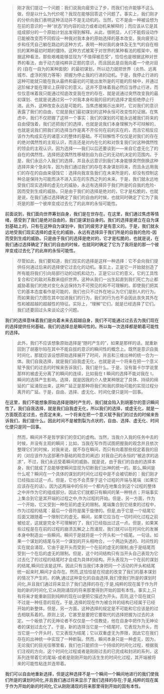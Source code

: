 <blockquote data-pid="ZT5vDxOr">刚才我们提过一个问题：我们说我向疲劳让了步，而我们也许能够不这么做，但是以什么为代价呢？我现在能够回答这个问题了。事实上，我们刚才的分析向我们表明这种活动并不是无动机的。当然，它不是由一种被设想为在前的意识的一种“状态”的内容的动力或者动机来解释的；而应该从它是其组成部分的一个原始计划出发得到解释。从此，很明显，人们不能假设动作已能被改变而不同假设一种我对我本身的原始选择的基本改变。我向疲劳让步和任凭自己躺在路边的这种方式，表明一种对我的身体及无生气的自在相抗的某种最初时期的僵持。这种方式被寓于对世界的某种看法的框架中，根据这种看法，那些艰难能够显现为“不值得被忍受”，恰恰也是根据这种对世界的看法，由于动力是纯粹非正题的意识，而且因此是自我向着一个绝对目的 (自在一自为的某种面貌）的最初谋划，所以动力就把世界（炎热、远离城市、虚浮的努力等等）把握为停止我的行进的动机。于是，我停止行进的这种可能就只能在我从最终和最初的可能出发所是的可能的阶梯中，并通过这阶梯才能在理论上获得它的意义。这并不意味着我必然应当停止行进，而仅仅意味着我只能通过彻底改变我在世的存在、就是说通过突然改变我的最初谋划、也就是说通过另一个对我本身和我的目的的选择才能拒绝停止行进。此外，这种改变永远是可能的。当焦虑被揭示出来时，它对我们的意识表露了我们的自由，它就是我们最初谋划的这种永恒可改变性的证据。在焦虑中，我们不仅把握了这样一个事实：我们的谋划的可能永远被我们将来的自由侵蚀着，我们还把我们的选择，也就是说我们本身理解为不可辩解的，也就是说我们把我们的选择当作是离不开任何在前的实在的，而且它相反应该作为构成实在的诸意义的整体的基础。不可辩解性不仅仅是对我们的存在的绝对偶然性的主观认识，而且还是对内在化的和对恢复我们对这种偶然性的领会的主观认识。因为选择一—我们以后还要谈到一—来自它虚无化了的自在的偶然性。选择把这偶然性移植到自为自己的无动机决定的范围内。于是，我们永远介入我们的选择，并且永远意识到我们本身能够突然倒换这种选择并来个急刹车，因为我们通过我们的存在本身谋划将来，而且永远用我们的存在的自由来侵蚀它：选择向我宣告我们在未来所是的，却没有控制这种总是保持为可能而决不进入实在的东西之列的未来。于是，我们就永远地受我们现实选择的虚无化的威胁，永远有选择异于我们所是的自我的危险-因而受到生成的威胁。只是由于我们的选择是绝对的，它才是松脆的，也就是说，在我们通过选择确定了我们的自由的时候，也就同时确定了它为了我将是的那一个彼岸变成过去化了的此岸的永恒可能性。</blockquote><p data-pid="qBsiRb4c">前面说到，我们面向世界筹划自身，我们是在世存在。在这里，我们通过焦虑等情绪，感受到了我们是绝对自由的，我们是谋划自身的。我们的选择是建立在自为谋划基础上的，只有在这种自为谋划中，我们的疲劳才是有意义的。于是，我们就永远地受我们现实选择的虚无化的威胁，永远有选择异于我们所是的自我的危险-因而受到生成的威胁。只是由于我们的选择是绝对的，它才是松脆的，也就是说，在我们通过选择确定了我们的自由的时候，也就同时确定了它为了我将是的那一个彼岸变成过去化了的此岸的永恒可能性。</p><blockquote data-pid="MiHIEiSr">尽管如此，我们要知道，我们现实的选择是这样一种选择：它不会向我们提供任何通过后来的选择使它过去化的动机。事实上，正是它一开始就创造了所有能将我们引向局部行动的动机和动力，正是它以它的意义，它的工具性复合和它的敌对系数来组织世界。这种从我们一出生起直到我们死亡为止都威胁着我们的绝对变化永远保持为不可预见的和不可理解的。即使我们把其它的基本态度看作是可能的，我们也只不过外在地认为它们是别人的行为。而如果我们力图在其中加进我们的行为，我们的行为也不会因此丧失其外在性和被超越的超越性的特征。实际上，“理解”它们，就是已经选择了它们。我们还要回过头来谈论这个问题。</blockquote><p data-pid="cM4IM_Nw">我们的选择意味着我们是向着未来去超越自身，我们不可能通过过去去为我们现在的选择提供任何基础，我们的选择总是瞬间性的。所以每一次选择都是朝着可能性的选择。</p><blockquote data-pid="UWAbVIg4">此外，我们不应该想象原始选择是“随时产生的”，如果是那样的话，就重新回到了胡塞尔陷在其中不能自拔的意识的瞬间性的概念上。既然是意识自我时间化，那就应该设想原始选择展开了时间，并且和三维出神的统一合为一体。我们自我选择，就是我们自我虚无化，也就是说一个将来在把一个意义赋予我们的过去的时候来告诉我们，我们是什么。于是，没有笛卡尔学说里那样的被虚无分离了的瞬间的连续，比如我在 t 瞬间的选择不能对我在 t，瞬间的选择产生影响。选择，就是因我的介人使某种限定了具体、持续的绵延的广延涌现出来，这种广延正是那种将我们和我的原始可能的实现过程分离开的广延。于是，自由、选择、虚无化、时间化便只是同一回事。</blockquote><p data-pid="vQ-eWI7C">在这里，我们不能想象原始选择是随时产生的，我们就会陷入到胡塞尔的意识瞬间性了。我们自我选择，就是我们自我虚无化，所以我们的选择，或虚无化，就是一方面既否定过去，也否定未来，一个将来在把一个意义赋予我们的过去的时候来告诉我们，我们是什么。因此时间不是被割裂为点状的，自由、选择、虚无化、时间化便只是同一回事。</p><blockquote data-pid="97LqBsc7">然而，瞬间并不是哲学家们的空幻的虚构。当然，当我介入我的任务中去的时候，并没有主观的瞬间；比如，当我在写作而试图把握我的观念并且依次整理它们的时候，对我来说，就不存在瞬间，而只有向着那些规定着我的目的（对应该作为这部著作基础的观念的阐述) 对我自己的永恒的“被追求的追求”，不过，我们永远受着瞬间的威胁。就是说，由于我们的自由的选择本身，我们就成了总能够使瞬间显现为切断我们出神的统一的。那么,瞬间是什么呢？瞬间在一个具体的谋划的时间化过程中是不会被切断的：我们刚才已经指出过这一点。但是，它也不会贯穿于这个过程的开端与尾端（如果它应该存在的话）。因为这两端中的任何一个都内在地集合到这个过程的整体之中并作为它的组成部分。因此它们就都只有瞬间的某一种特点；开端事实上集合到它是其开端的过程之中,作为过程的开始。但是，另一方面，作为一个开始，它又受到一种在前的虚无的限制。尾端集合到它结束的过程中，作为过程的结尾：最后一个音符是属于旋律的。但是,由于它是一个结尾它后面又跟随着一个限制它的虚无。瞬间，如果它应当在一切时间化过程之前被给定，这就是完全不可理解的了，我们已经指出过这一点。但是，如果某些过程是在在前的过程的崩溃瓦解之上而涌现，我们就可以在时间化的发展本身中制造出一些瞬间。瞬间于是就将是一个开头和一个结尾。一句话，如果一个谋划的结尾与另一个谋划的开头相吻合，一个两边失透的、时间性的实在就会涌现，它由于是开头而受到一个在前的虚无的限制,由于是结尾而受到一个在后的虚无的限制。但是，这个时间结构只有当开头自己表现为它过去化了的过程的结尾时才会成为具体的结构。开头表现为一个在前的谋划的结尾,瞬间应该是这样。因此只有当我们本身把同一个活动的开头和结尾统一起来时,瞬间才会存在。然而,这恰恰是在彻底的改变了我们的基本谋划的情况下产生的。的确,通过这种变化的自由选择,我们使我们所是的谋划时间化,并且我们通过将来显示了我们选择的存在;于是,纯粹的现在属于作为开始的新的时间化,它从刚刚涌现的将来那里得到开始的固有本性。事实上,只有将来才能重新回到纯粹的现在以便把它描述为开头。否则,这个现在就只不过是一种任意的现在。于是,选择的现在作为被合并的结构已经属于已经开始的新整体。但是，另一方面，这种选择的规定是不可能和它应该是的过去相联系着的。原则上说，它甚至是要把它要取代的选择把握为过去的决定。一个皈依了的无神论者不仅仅是一个信教徒，他在自身中把作为无神论者的谋划过去化了。于是，新的选择当它是一个结尾时，它表现为开头，而当它是一个开头时，它又表现为结尾；它以双重虚无为界限，因此它在我们存在的出神统一中实现了一种断裂。然而，瞬间本身只是一种虚无，因为，无论我们的目光往哪里看，我们也只能抓住一个持续的时间化过程，根据我们注视的方向，这个时间化过程或者是刚刚过去的已完成和封闭的系列，这系列连带着它的尾端-或者是刚刚开始的活生生的时间化过程，其开端被将来的可能性粘连并连带着。</blockquote><p data-pid="Rvrk0Wpq">我们可以自由地重新选择，但是这种选择不是一个瞬间一个瞬间地进行的我们使我们所是的谋划时间化,并且我们通过将来显示了我们选择的存在;于是,纯粹的现在属于作为开始的新的时间化,它从刚刚涌现的将来那里得到开始的固有本性。</p><p></p>